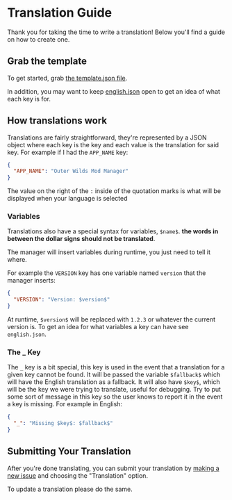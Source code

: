# Translation Guide

Thank you for taking the time to write a translation! Below you'll find a guide on how to create one.

## Grab the template

To get started, grab [the template.json file](https://github.com/ow-mods/ow-mod-man/blob/main/owmods_gui/frontend/src/assets/translations/template.json).

In addition, you may want to keep [english.json](https://github.com/ow-mods/ow-mod-man/blob/main/owmods_gui/frontend/src/assets/translations/english.json) open to get an idea of what each key is for.

## How translations work

Translations are fairly straightforward, they're represented by a JSON object where each key is the key and each value is the translation for said key. For example if I had the `APP_NAME` key:

```json
{
  "APP_NAME": "Outer Wilds Mod Manager"
}
```

The value on the right of the `:` inside of the quotation marks is what will be displayed when your language is selected

### Variables

Translations also have a special syntax for variables, `$name$`. **the words in between the dollar signs should not be translated**.

The manager will insert variables during runtime, you just need to tell it where.

For example the `VERSION` key has one variable named `version` that the manager inserts:

```json
{
  "VERSION": "Version: $version$"
}
```

At runtime, `$version$` will be replaced with `1.2.3` or whatever the current version is. To get an idea for what variables a key can have see `english.json`.

### The \_ Key

The `_` key is a bit special, this key is used in the event that a translation for a given key cannot be found. It will be passed the variable `$fallback$` which will have the English translation as a fallback. It will also have `$key$`, which will be the key we were trying to translate, useful for debugging. Try to put some sort of message in this key so the user knows to report it in the event a key is missing. For example in English:

```json
{
  "_": "Missing $key$: $fallback$"
}
```

## Submitting Your Translation

After you're done translating, you can submit your translation by [making a new issue](https://github.com/ow-mods/ow-mod-man/issues/new/choose) and choosing the "Translation" option.

To update a translation please do the same.
